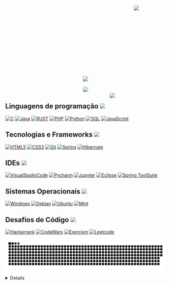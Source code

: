 <meta name="viewport" content="width=device-width, initial-scale=1.0">
<h1 align="center" style="color: white;">Olá, meu nome é Gabriel<picture> <img src="https://user-images.githubusercontent.com/24524555/238178097-766d336d-b87d-44ba-807c-c51de2bc6b4d.gif" width="28px" alt="👋"></picture></h1> 

<h2  align="center" style="color: white;" >Bem-vindo ao meu perfil do Github</h2>
<p align="center">


  <i style="color: white;">
     Sou um estudante de análise e desenvolvimento de sistemas apaixonado por programação, com ênfase em back-end.</br>
     Estou constantemente explorando o mundo da tecnologia e aprimorando minhas habilidades em desenvolvimento de software.</br> 
     Sempre em busca de novos desafios, estou animado para contribuir com soluções escaláveis e eficientes. 
    <div align="center">
     <p>
        <picture> <img src="https://github.com/7oSkaaa/7oSkaaa/blob/main/Images/Connect-with-me.gif?raw=true" width="100px"> </picture>
     </p>
    <a href="https://www.linkedin.com/in/gabriel-santos-b53612227/" target="_blank"><img src="https://img.shields.io/badge/-LinkedIn-%230077B5?style=for-the-badge&logo=linkedin&logoColor=white" target="_blank"></a>   
    </div> 
   <picture><img  align="right" src="https://github.com/7oSkaaa/7oSkaaa/blob/main/Images/Right_Side.gif?raw=true" width ="35%"></picture>
    </a>
  </i>
</p> 

<!-- [![]()](https://github.com/GabrielFelipeS) -->
## Linguagens de programação <picture> <img src = "https://github.com/GabrielFelipeS/GabrielFelipeS/assets/108304564/1d81deb7-a828-40f9-bd7c-bfe331f1504f" width = 35px> </picture> 
[![C](https://img.shields.io/badge/c-black?style=for-the-badge&logo=c&logoColor=white)](https://github.com/GabrielFelipeS)
[![Java](https://img.shields.io/badge/java-black?style=for-the-badge&logo=openjdk)](https://github.com/GabrielFelipeS)
[![RUST](https://img.shields.io/badge/Rust-000000?style=for-the-badge&logo=rust&logoColor=white)](https://github.com/GabrielFelipeS)
[![PHP](https://img.shields.io/badge/php-black?style=for-the-badge&logo=php&logoColor=lightpurple)](https://github.com/GabrielFelipeS)
[![Python](https://img.shields.io/badge/python-black?style=for-the-badge&logo=python&logoColor=blue)](https://github.com/GabrielFelipeS)
[![SQL](https://img.shields.io/badge/sql-black?style=for-the-badge&logo=mysql&logoColor=blue)](https://github.com/GabrielFelipeS)
[![JavaScript](https://img.shields.io/badge/javascript-black?style=for-the-badge&logo=javascript&logoColor=yellow)](https://github.com/GabrielFelipeS)





## Tecnologias e Frameworks <picture> <img src = "https://github.com/7oSkaaa/7oSkaaa/blob/main/Images/Software_Tools.gif?raw=true" width = 50px>  </picture>

[![HTML5](https://img.shields.io/badge/html5-black?style=for-the-badge&logo=html5&logoColor=orange)](https://github.com/GabrielFelipeS)
[![CSS3](https://img.shields.io/badge/css3-black?style=for-the-badge&logo=css3&logoColor=blue)](https://github.com/GabrielFelipeS)
[![Git](https://img.shields.io/badge/git-black?style=for-the-badge&logo=git&logoColor=orange)](https://github.com/GabrielFelipeS)
[![Spring](https://img.shields.io/badge/Spring-black?style=for-the-badge&logo=spring&logoColor=green)](https://github.com/GabrielFelipeS)
[![Hibernate](https://img.shields.io/badge/Hibernate-black?style=for-the-badge&logo=Hibernate&logoColor=purple)](https://github.com/GabrielFelipeS)


<!-- [![Docker](https://img.shields.io/badge/docker-black?style=for-the-badge&logo=docker)](https://github.com/GabrielFelipeS) -->
<!--<img src="https://www.animatedimages.org/data/media/146/animated-tool-image-0297.gif" width="21px">-->
## IDEs <picture> <img src = "https://github.com/7oSkaaa/7oSkaaa/blob/main/Images/IDEs.gif?raw=true" width = 30px>  </picture>
[![VisualStudioCode](https://img.shields.io/badge/Visual_Studio_Code-black?style=for-the-badge&logo=visual%20studio%20code&logoColor=blue)](https://github.com/GabrielFelipeS)
[![Pycharm](https://img.shields.io/badge/PyCharm-black.svg?&style=for-the-badge&logo=PyCharm&logoColor=white)](https://github.com/GabrielFelipeS)
[![Jupyter](https://img.shields.io/badge/Jupyter-black.svg?&style=for-the-badge&logo=Jupyter&logoColor=orange)](https://github.com/GabrielFelipeS)
[![Eclipse](https://img.shields.io/badge/Eclipse-black?style=for-the-badge&logo=eclipse)](https://github.com/GabrielFelipeS)
[![Spring ToolSuite](https://img.shields.io/badge/Spring_Tool_Suite-black?style=for-the-badge&logo=spring&logoColor=green)](https://github.com/GabrielFelipeS)

<!--
 ### <picture> <img src = "https://github.com/7oSkaaa/7oSkaaa/blob/main/Images/CP_PS.gif?raw=true" width = 50px>  </picture> Competitive Programming & Problem Solving
 
<p align="center">
  &emsp;
    <a href="#"><img alt = "Codeforces" src="https://img.shields.io/badge/codeforces%20-%231F8ACB.svg?style=plastic&logo=codeforces&logoColor=white" /></a>	
  &emsp;
    <a href="#"><img alt = "Leetcode" src="https://img.shields.io/badge/leetcode%20-%23FFA116.svg?style=plastic&logo=leetcode&logoColor=black" /></a>
  &emsp;
    <a href="#"><img alt = "Huckerrank" src="https://img.shields.io/badge/hackerrank-%232EC866.svg?style=plastic&logo=hackerrank&logoColor=white" /></a>
  &emsp;
    <a href="#"><img alt = "CodeChef" src="https://img.shields.io/badge/codechef-%235B4638.svg?style=plastic&logo=codechef&logoColor=white" /></a>
  &emsp;
    <a href="#"><img alt = "Google" src="https://img.shields.io/badge/google-%234285F4.svg?style=plastic&logo=google&logoColor=white" /></a>
  &emsp;
    <a href="#"><img alt = "Codin Game" src="https://img.shields.io/badge/codingame-%23F2BB13.svg?&style=plastic&logo=codingame&logoColor=black" /></a>
</p>
-->

## Sistemas Operacionais  <picture> <img src = "https://github.com/7oSkaaa/7oSkaaa/blob/main/Images/about_me.gif?raw=true" width = 25px> </picture>
[![Windows](https://img.shields.io/badge/Windows-black?style=for-the-badge&logo=windows&logoColor=blue)](https://github.com/GabrielFelipeS)
[![Debian](https://img.shields.io/badge/Debian-black?style=for-the-badge&logo=debian&logoColor=red)](https://github.com/GabrielFelipeS)
[![Ubuntu](https://img.shields.io/badge/Ubuntu-black?style=for-the-badge&logo=ubuntu&logoColor=orange)](https://github.com/GabrielFelipeS)
[![Mint](https://img.shields.io/badge/Linux_Mint-black?style=for-the-badge&logo=linux-mint&logoColor=green)](https://github.com/GabrielFelipeS)
<!--[![Linux](https://img.shields.io/badge/linux-black?style=for-the-badge&logo=Linux)](https://github.com/GabrielFelipeS) -->

## Desafios de Código   <picture><img src="https://media2.giphy.com/media/QssGEmpkyEOhBCb7e1/giphy.gif?cid=ecf05e47a0n3gi1bfqntqmob8g9aid1oyj2wr3ds3mg700bl&amp;rid=giphy.gif" width="20px"></picture>


[![Hackerrank](https://img.shields.io/badge/-Hackerrank-black?style=for-the-badge&logo=HackerRank&logoColor=white)](https://www.hackerrank.com/profile/Kaiz3n)
[![CodeWars](https://img.shields.io/badge/CodeWars-black?style=for-the-badge&logo=CodeWars&logoColor=red)](https://www.codewars.com/users/GabrielFelipeS)
[![Exercism](https://img.shields.io/badge/Exercism-000000?style=for-the-badge&logo=Exercism&logoColor=purple)](https://exercism.org/profiles/GabrielFelipeS)
[![Leetcode](https://img.shields.io/badge/Leetcode-black?style=for-the-badge&logo=Leetcode&logoColor=lightpurple)](https://leetcode.com/GabrielFelipeS/)

<!--
<picture>
  <source media="(prefers-color-scheme: dark)" srcset="github-snake-dark.svg" />
  <source media="(prefers-color-scheme: light)" srcset="github-snake.svg" />
  <img alt="github-snake" src="github-snake.svg" />
</picture>
-->

<picture>
  <source media="(prefers-color-scheme: dark)" srcset="https://raw.githubusercontent.com/GabrielFelipeS/GabrielFelipeS/output/github-contribution-grid-snake-dark.svg">
  <source media="(prefers-color-scheme: light)" srcset="https://raw.githubusercontent.com/GabrielFelipeS/GabrielFelipeS/output/github-contribution-grid-snake.svg">
  <img alt="github contribution grid snake animation" src="https://raw.githubusercontent.com/GabrielFelipeS/GabrielFelipeS/output/github-contribution-grid-snake.svg">
</picture>

<details>
    <h2>Estatisticas  <picture> <img src="https://media.giphy.com/media/iY8CRBdQXODJSCERIr/giphy.gif" width="30" height="30"> </picture> </h2>  
    <p align="center">
    <a href="https://github.com/GabrielFelipeS">
      <img src="http://github-profile-summary-cards.vercel.app/api/cards/profile-details?username=GabrielFelipeS&theme=transparent" />
    </a>
    <a href="https://github.com/GabrielFelipeS">
      <img src="http://github-profile-summary-cards.vercel.app/api/cards/stats?username=GabrielFelipeS&theme=transparent"/>
    </a>
      
<!-- <a href="https://github.com/GabrielFelipeS"> -->
<!--   <img src="https://github-readme-stats.vercel.app/api?username=gabrielfelipes&hide_border=false&include_all_commits=true&count_private=true" /> -->
<!--  </a> -->
<!--     <img style="width:50%" src="https://github-readme-stats.vercel.app/api?username=GabrielFelipeS&amp;show_icons=true&amp;theme=tokyonight&amp;hide_border=true"> -->
<!--  <p align="center"> -->
<!--    <img width="340px" src="https://github-readme-stats.vercel.app/api/top-langs/?username=GabrielFelipeS&amp;langs_count=6&amp;theme=transparent&amp;layout=compact&amp;hide_border=true" alt="gabriel :: overall Top Langs "></a> -->
<!--   </p>  </a> -->
   
  </p>
</details>


<!-- <p align="center">
  <a href="https://github.com/wervlad">
    <img src="https://komarev.com/ghpvc/?username=GabrielFelipeS&color=blue&style=flat)" />
  </a>
</p> -->
